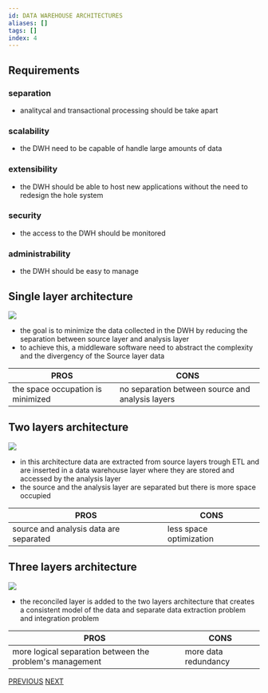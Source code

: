 ```yaml
---
id: DATA WAREHOUSE ARCHITECTURES
aliases: []
tags: []
index: 4
---
```


## Requirements

### separation

-  analitycal and transactional processing should be take apart
### scalability

- the DWH need to be capable of handle large amounts of data
### extensibility

- the DWH should be able to host new applications without the need to redesign the hole system

### security

- the access to the DWH should be monitored
### administrability

- the DWH should be easy to manage

## Single layer architecture

![](datamining/Pasted_image_20231010120852.png)

- the goal is to minimize the data collected in the DWH by reducing the separation between source layer and analysis layer
- to achieve this, a middleware software need to abstract the complexity and the divergency of the Source layer data

| PROS                              | CONS                                             |
|-----------------------------------|--------------------------------------------------|
| the space occupation is minimized | no separation between source and analysis layers |


## Two layers architecture

![](datamining/Pasted_image_20231010121252.png)

- in this architecture data are extracted from source layers trough ETL and are inserted in a data warehouse layer where they are stored and accessed by the analysis layer
- the source and the analysis layer are separated but there is more space occupied

| PROS                              | CONS                                             |
|-----------------------------------|--------------------------------------------------|
| source and analysis data are separated | less space optimization |


## Three layers architecture

![](datamining/Pasted_image_20231010122320.png)

- the reconciled layer is added to the two layers architecture that creates a consistent model of the data and separate data extraction problem and integration problem

| PROS                                                     | CONS                 |
|----------------------------------------------------------|----------------------|
| more logical separation between the problem's management | more data redundancy |


[PREVIOUS](data_lakes.md) [NEXT](datamining/conceptual_modeling.md)
